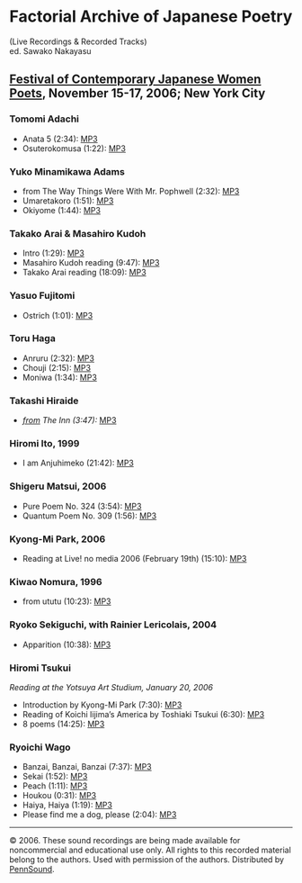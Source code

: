 Factorial Archive of Japanese Poetry
====================================

(Live Recordings & Recorded Tracks)  
ed. Sawako Nakayasu

  

[Festival of Contemporary Japanese Women Poets](Factorial-NYC.html), November 15-17, 2006; New York City
--------------------------------------------------------------------------------------------------------

### Tomomi Adachi

-   Anata 5 (2:34): [MP3](http://media.sas.upenn.edu/pennsound/authors/Adachi/Adachi-Tomomi_01_Anata5.mp3)
-   Osuterokomusa (1:22): [MP3](http://media.sas.upenn.edu/pennsound/authors/Adachi/Adachi-Tomomi_02_Osuterokomusa.mp3)

### Yuko Minamikawa Adams

-   from The Way Things Were With Mr. Pophwell (2:32): [MP3](http://media.sas.upenn.edu/pennsound/groups/factorial/Minamikawa-Yuko_Pophwell_2006.mp3)
-   Umaretakoro (1:51): [MP3](http://media.sas.upenn.edu/pennsound/groups/factorial/Minamikawa-Yuko_Umaretakoro_2006.mp3)
-   Okiyome (1:44): [MP3](http://media.sas.upenn.edu/pennsound/groups/factorial/Minamikawa-Yuko_Okiyome_2006.mp3)

### Takako Arai & Masahiro Kudoh

-   Intro (1:29): [MP3](http://media.sas.upenn.edu/pennsound/groups/factorial/Arai-Takako-&-Kudoh-Masahiro_Intro_Himawari_2002.mp3)
-   Masahiro Kudoh reading (9:47): [MP3](http://media.sas.upenn.edu/pennsound/groups/factorial/Kudoh-Masahiro_reading_Himawari_2002.mp3)
-   Takako Arai reading (18:09): [MP3](http://media.sas.upenn.edu/pennsound/groups/factorial/Arai-Takako_reading_Himawari_2002.mp3)

### Yasuo Fujitomi

-   Ostrich (1:01): [MP3](http://media.sas.upenn.edu/pennsound/groups/factorial/Fujitomi-Yasuo_Ostrich_1998.mp3)

### Toru Haga

-   Anruru (2:32): [MP3](http://media.sas.upenn.edu/pennsound/authors/Haga/Haga-Toru_01_Anruru_2006.mp3)
-   Chouji (2:15): [MP3](http://media.sas.upenn.edu/pennsound/authors/Haga/Haga-Toru_02_Chouji_2006.mp3)
-   Moniwa (1:34): [MP3](http://media.sas.upenn.edu/pennsound/authors/Haga/Haga-Toru_03_Moniwa_2006.mp3)

### Takashi Hiraide

-   *[from](http://media.sas.upenn.edu/pennsound/groups/factorial/) The Inn (3:47):* [MP3](http://media.sas.upenn.edu/pennsound/groups/factorial/Hiraide-Takashi_The%20Inn_Koseki_1984.mp3)

### Hiromi Ito, 1999

-   I am Anjuhimeko (21:42): [MP3](http://media.sas.upenn.edu/pennsound/authors/Ito/Ito-Hiromi_I-Am-Anjuhimeko_Masters-of-Modern-Japanese-Poetry_1999.mp3)

### Shigeru Matsui, 2006

-   Pure Poem No. 324 (3:54): [MP3](http://media.sas.upenn.edu/pennsound/authors/Matsui/Matsui-Shigeru_01_Pure-Poem-No-324_2006.mp3)
-   Quantum Poem No. 309 (1:56): [MP3](http://media.sas.upenn.edu/pennsound/authors/Matsui/Matsui-Shigeru_02_Quantum-Poem-No-309_2006.mp3)

### Kyong-Mi Park, 2006

-   Reading at Live! no media 2006 (February 19th) (15:10): [MP3](http://media.sas.upenn.edu/pennsound/authors/Park/Park-Kyong-Mi_poems_live-no-media_2-19-06.mp3)

### Kiwao Nomura, 1996

-   from ututu (10:23): [MP3](http://media.sas.upenn.edu/pennsound/authors/Nomura/Nomura-Kiwao_et-al_from-ututu_1996.mp3)

### Ryoko Sekiguchi, with Rainier Lericolais, 2004

-   Apparition (10:38): [MP3](http://media.sas.upenn.edu/pennsound/authors/Sekiguchi/Sekiguchi-Ryoko_Rainier-Lericolais_Apparition_2004.mp3)

### Hiromi Tsukui

*Reading at the Yotsuya Art Studium, January 20, 2006*

-   Introduction by Kyong-Mi Park (7:30): [MP3](http://media.sas.upenn.edu/pennsound/authors/Tsukui/Tsukui-Hiromi_01_Intro-by-Kyong-Mi-Park_Yotsuya_1-20-06.mp3)
-   Reading of Koichi Iijima’s America by Toshiaki Tsukui (6:30): [MP3](http://media.sas.upenn.edu/pennsound/authors/Tsukui/Tsukui-Hiromi_Toshiaki-Tsukui_02_from-America-by-Koichi-Iijima_Yotsuya_1-20-06.mp3)
-   8 poems (14:25): <span style="mso-fareast-language: JA">[MP3](http://media.sas.upenn.edu/pennsound/authors/Tsukui/Tsukui-Hiromi_03_8-Poems_Yotsuya_1-20-06.mp3)</span>

### Ryoichi Wago

-   Banzai, Banzai, Banzai (7:37): [MP3](http://media.sas.upenn.edu/pennsound/groups/factorial/Wago-Ryoichi_Banzai_2006.mp3)
-   Sekai (1:52): [MP3](http://media.sas.upenn.edu/pennsound/groups/factorial/Wago-Ryoichi_Sekai_2006.mp3)
-   Peach (1:11): [MP3](http://media.sas.upenn.edu/pennsound/groups/factorial/Wago-Ryoichi_Peach_2006.mp3)
-   Houkou (0:31): [MP3](http://media.sas.upenn.edu/pennsound/groups/factorial/Wago-Ryoichi_Houkou_2006.mp3)
-   Haiya, Haiya (1:19): [MP3](http://media.sas.upenn.edu/pennsound/groups/factorial/Wago-Ryoichi_Haiya-Haiya_2006.mp3)
-   Please find me a dog, please (2:04): [MP3](http://media.sas.upenn.edu/pennsound/groups/factorial/Wago-Ryoichi_Please-find-me-a-dog_2006.mp3)

  
  

------------------------------------------------------------------------

© 2006. These sound recordings are being made available for
noncommercial and educational use only. All rights to this recorded material
belong to the authors. Used with permission of the authors. Distributed by [PennSound](../index.html).
